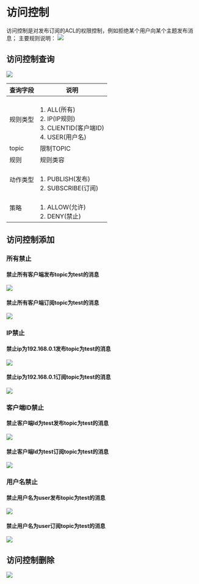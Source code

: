 # 访问控制
访问控制是对发布订阅的ACL的权限控制，例如拒绝某个用户向某个主题发布消息；
主要规则说明：
![](../assets/images/function/img_22.png)
## 访问控制查询
![](../assets/images/function/img_23.png)

| **查询字段** | **说明**                                                                       |
|----------|------------------------------------------------------------------------------|
| 规则类型     | <br/>1. ALL(所有) <br/>2. IP(IP规则) <br/>3. CLIENTID(客户端ID)   <br/>4. USER(用户名) |
| topic    | 限制TOPIC                                                                      |
| 规则       | 规则类容                                                                         |
| 动作类型     | <br/>1. PUBLISH(发布) <br/>2. SUBSCRIBE(订阅)                                    |
| 策略       | <br/>1. ALLOW(允许) <br/>2. DENY(禁止)                                           |

## 访问控制添加

### 所有禁止

#### 禁止所有客户端发布topic为test的消息
![](../assets/images/function/img_24.png)

#### 禁止所有客户端订阅topic为test的消息
![](../assets/images/function/img_25.png)

### IP禁止

#### 禁止ip为192.168.0.1发布topic为test的消息
![](../assets/images/function/img_26.png)

#### 禁止ip为192.168.0.1订阅topic为test的消息
![](../assets/images/function/img_27.png)

### 客户端ID禁止
#### 禁止客户端Id为test发布topic为test的消息
![](../assets/images/function/img_28.png)

#### 禁止客户端Id为test订阅topic为test的消息
![](../assets/images/function/img_29.png)


### 用户名禁止
#### 禁止用户名为user发布topic为test的消息
![](../assets/images/function/img_30.png)

#### 禁止用户名为user订阅topic为test的消息
![](../assets/images/function/img_31.png)

## 访问控制删除
![](../assets/images/function/img_32.png)

